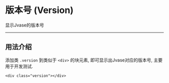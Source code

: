 # 版本号 (Version)
显示Jvase的版本号
***

## 用法介绍
添加类 `.version` 到类似于 `<div>` 的块元素, 即可显示出Jvase对应的版本号, 主要用于开发测试.
```
<div class="version"></div>
```
